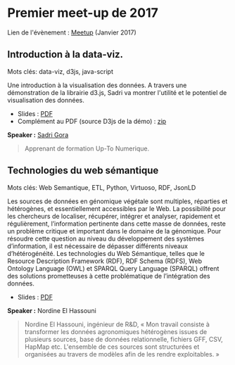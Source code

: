 # Premier meet-up de 2017

Lien de l'évènement : [Meetup](https://www.meetup.com/fr-FR/Big-Data-Montpellier/events/236416012/) (Janvier 2017)

## Introduction à la data-viz.

Mots clés: data-viz, d3js, java-script

Une introduction à la visualisation des données. A travers une démonstration de la librairie d3.js, Sadri va montrer l'utilité et le potentiel de visualisation des données.

 * Slides : [PDF](https://github.com/helloSadri/Meetups-Sources/blob/master/Meetup-January-2017/dataViz31.pdf)
 * Complément au PDF (source D3js de la démo) : [zip](https://github.com/helloSadri/Meetups-Sources/blob/master/Meetup-January-2017/barChart.zip)

**Speaker :** [Sadri Gora](https://twitter.com/HelloSadri)

> Apprenant de formation Up-To Numerique.

## Technologies du web sémantique

Mots clés: Web Semantique, ETL, Python, Virtuoso, RDF, JsonLD

Les sources de données en génomique végétale sont multiples, réparties et hétérogènes, et essentiellement accessibles par le Web. La possibilité pour les chercheurs de localiser, récupérer, intégrer et analyser, rapidement et régulièrement, l’information pertinente dans cette masse de données, reste un problème critique et important dans le domaine de la génomique. Pour résoudre cette question au niveau du développement des systèmes d’information, il est nécessaire de dépasser différents niveaux d’hétérogénéité. Les technologies du Web Sémantique, telles que le Resource Description Framework (RDF), RDF Schema (RDFS), Web Ontology Language (OWL) et SPARQL Query Language (SPARQL) offrent des solutions prometteuses à cette problématique de l’intégration des données.


 * Slides : [PDF](https://github.com/Big-Data-Data-Science-Montpellier/Meetups-Sources/blob/master/Meetup-January-2017/SemanticWeb.pdf)

**Speaker :** Nordine El Hassouni

> Nordine El Hassouni, ingénieur de R&D, « Mon travail consiste à transformer les données agronomiques hétérogènes issues de plusieurs sources, base de données relationnelle, fichiers GFF, CSV, HapMap etc. L'ensemble de ces sources sont structurées et organisées au travers de modèles afin de les rendre exploitables. »
